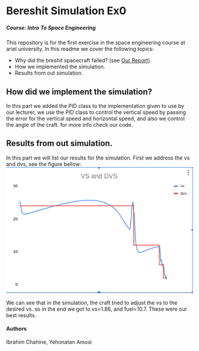 # Bereshit Simulation Ex0

##### Course: Intro To Space Engineering

This repository is for the first exercise in the space engineering course at ariel university.
In this readme we cover the following topics:

- Why did the breshit spacecraft failed? (see [Our Report](https://github.com/ibrahimchahine/IntroToSpaceEx0/blob/main/Ex1-Report.pdf)).
- How we implemented the simulation.
- Results from out simulation.

## How did we implement the simulation?
In this part we added the PID class to the implementation given to use by our lecturer, we use the PID class to control the vertical speed by passing the error for the vertical speed and horizontal speed, and also we control the angle of the craft. for more info check our code.

## Results from out simulation.
In this part we will list our results for the simulation.
First we address the vs and dvs, see the figure bellow:
![Graph for the vs and dvs](https://github.com/ibrahimchahine/IntroToSpaceEx0/blob/main/pics/VS_DVS.png)

We can see that in the simulation, the craft tried to adjust the vs to the desired vs.
so in the end we got to vs=1.86, and fuel=10.7.
These were our best results.

#### Authors
Ibrahim Chahine, Yehonatan Amosi
